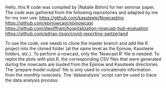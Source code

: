Hello, 
this R code was compiled by [Natalie Böhm] for her seminar paper. The code was gathered from the following repositories and adapted by me for my own use:
https://github.com/kassteele/Nowcasting
https://github.com/epinowcast/epinowcast
https://github.com/dwolffram/hospitalization-nowcast-hub-evaluation
https://github.com/adrian-lison/covid-reporting-switzerland

To use the code, one needs to clone the master branch and add the R project into the cloned folder (at the same level as the Epinow, Kassteele folders, etc.).
To perform a nowcast, only the 'Nowcast.R' file is needed.
To replot the plots with plot.R, the corresponding CSV files that were generated during the nowcasts are loaded from the Epinow and Kassteele directories.
The 'prepare model output' file is only used to concatenate information from the monthly nowcasts.
The 'dataanalysis' script can be used to trace the data analysis process.
